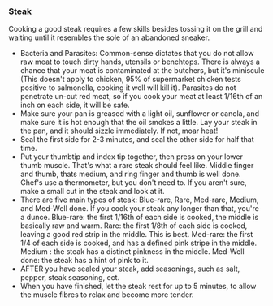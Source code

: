 ### Steak ###

Cooking a good steak requires a few skills besides tossing it on the grill and waiting until it resembles the sole of an abandoned sneaker.
- Bacteria and Parasites: Common-sense dictates that you do not allow raw meat to touch dirty hands, utensils or benchtops. There is always a chance that your meat is contaminated at the butchers, but it's miniscule (This doesn't apply to chicken, 95% of supermarket chicken tests positive to salmonella, cooking it well will kill it). Parasites do not penetrate un-cut red meat, so if you cook your meat at least 1/16th of an inch on each side, it will be safe.
- Make sure your pan is greased with a light oil, sunflower or canola, and make sure it is hot enough that the oil smokes a little. Lay your steak in the pan, and it should sizzle immediately. If not, moar heat!
- Seal the first side for 2-3 minutes, and seal the other side for half that time.
- Put your thumbtip and index tip together, then press on your lower thumb muscle. That's what a rare steak should feel like. Middle finger and thumb, thats medium, and ring finger and thumb is well done. Chef's use a thermometer, but you don't need to. If you aren't sure, make a small cut in the steak and look at it.
- There are five main types of steak: Blue-rare, Rare, Med-rare, Medium, and Med-Well done. If you cook your steak any longer than that, you're a dunce. 
Blue-rare: the first 1/16th of each side is cooked, the middle is basically raw and warm. 
Rare: the first 1/8th of each side is cooked, leaving a good red strip in the middle. This is best.
Med-rare: the first 1/4 of each side is cooked, and has a defined pink stripe in the middle. 
Medium : the steak has a distinct pinkness in the middle.
Med-Well done: the steak has a hint of pink to it.
- AFTER you have sealed your steak, add seasonings, such as salt, pepper, steak seasoning, ect.
- When you have finished, let the steak rest for up to 5 minutes, to allow the muscle fibres to relax and  become more tender.
